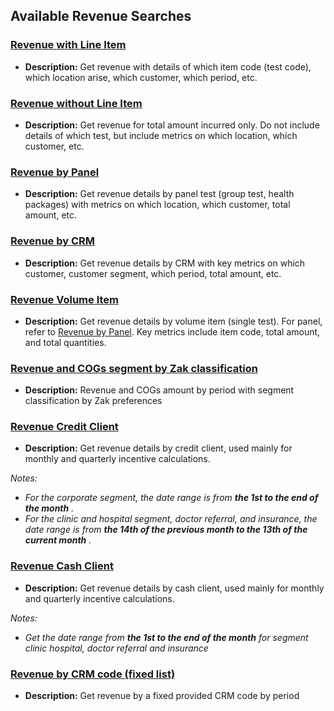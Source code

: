 ## Available Revenue Searches

### [Revenue with Line Item](https://5574610.app.netsuite.com/app/common/search/searchresults.nl?searchid=1737&whence=)
- **Description:** Get revenue with details of which item code (test code), which location arise, which customer, which period, etc.

### [Revenue without Line Item](https://5574610.app.netsuite.com/app/common/search/searchresults.nl?searchid=1629&whence=)
- **Description:** Get revenue for total amount incurred only. Do not include details of which test, but include metrics on which location, which customer, etc.

### [Revenue by Panel](https://5574610.app.netsuite.com/app/common/search/searchresults.nl?searchid=2188&whence=)
- **Description:** Get revenue details by panel test (group test, health packages) with metrics on which location, which customer, total amount, etc.

### [Revenue by CRM](https://5574610.app.netsuite.com/app/common/search/searchresults.nl?searchid=2560&whence=)
- **Description:** Get revenue details by CRM with key metrics on which customer, customer segment, which period, total amount, etc.

### [Revenue Volume Item](https://5574610.app.netsuite.com/app/common/search/searchresults.nl?searchid=2741&whence=)
- **Description:** Get revenue details by volume item (single test). For panel, refer to [Revenue by Panel](https://5574610.app.netsuite.com/app/common/search/searchresults.nl?searchid=2188&whence=). Key metrics include item code, total amount, and total quantities.

### [Revenue and COGs segment by Zak classification](https://5574610.app.netsuite.com/app/common/search/searchresults.nl?searchid=2508&whence=) 
- **Description:** Revenue and COGs amount by period with segment classification by Zak preferences

### [Revenue Credit Client](https://5574610.app.netsuite.com/app/common/search/searchresults.nl?searchid=2331&whence=)
- **Description:** Get revenue details by credit client, used mainly for monthly and quarterly incentive calculations.

*Notes:*
- *For the corporate segment, the date range is from **the 1st to the end of the month** .*
- *For the clinic and hospital segment, doctor referral, and insurance, the date range is from **the 14th of the previous month to the 13th of the current month** .*

### [Revenue Cash Client](https://5574610.app.netsuite.com/app/common/search/searchresults.nl?searchid=2311&whence=)
- **Description:** Get revenue details by cash client, used mainly for monthly and quarterly incentive calculations.

*Notes:*
- *Get the date range from **the 1st to the end of the month** for segment clinic hospital, doctor referral and insurance*

### [Revenue by CRM code (fixed list)](https://5574610.app.netsuite.com/app/common/search/searchresults.nl?searchid=2898&whence=)
- **Description:** Get revenue by a fixed provided CRM code by period
